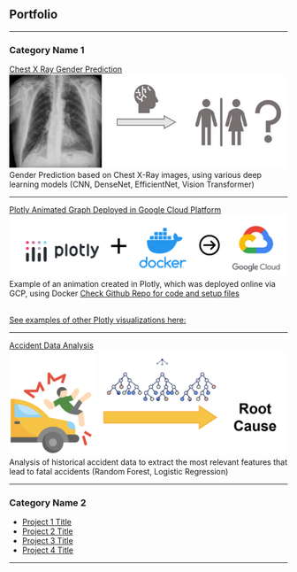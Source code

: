 ## Portfolio

---

### Category Name 1 

[Chest X Ray Gender Prediction](DeepLearningProject/XRay)
<img src="images/xray.JPG?raw=true"/> <br>
Gender Prediction based on Chest X-Ray images, using various deep learning models (CNN, DenseNet, EfficientNet, Vision Transformer)

---
[Plotly Animated Graph Deployed in Google Cloud Platform](https://plotlygraphno3-rsdqqpj3ga-nn.a.run.app/) 
<img src="images/plotlygcp.png?raw=true"/> <br>
Example of an animation created in Plotly, which was deployed online via GCP, using Docker [Check Github Repo for code and setup files](https://github.com/tberbeka/PlotlyGraphDeployment) <br> <br>

[See examples of other Plotly visualizations here:](https://plotlygraphno3-rsdqqpj3ga-nn.a.run.app/) <br>

---
[Accident Data Analysis](/pdf/Accident_RandomForest.pdf) 
<img src="images/rootcauseforest.png?raw=true"/> <br>
Analysis of historical accident data to extract the most relevant features that lead to fatal accidents (Random Forest, Logistic Regression)

---

### Category Name 2

- [Project 1 Title](/vertopal.com_Project_Final_Tomasz_Berbeka/68996618df9549afb56ff31830c1a777.md)
- [Project 2 Title](/Visu_test_1.html)
- [Project 3 Title](/Visu_test_1)
- [Project 4 Title](/Visu_test_1)


---
